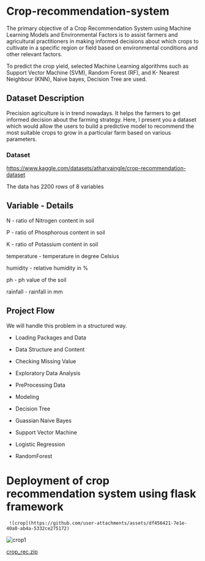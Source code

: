# Crop-recommendation-system
The primary objective of a Crop Recommendation System using Machine Learning Models and
Environmental Factors is to assist farmers and agricultural practitioners in making informed decisions
about which crops to cultivate in a specific region or field based on environmental conditions and
other relevant factors. 

To predict the crop yield, selected
Machine Learning algorithms such as Support Vector Machine (SVM), Random Forest (RF), and K-
Nearest Neighbour (KNN), Naive bayes, Decision Tree are used.

## Dataset Description
Precision agriculture is in trend nowadays. It helps the farmers to get informed decision about the farming strategy. Here, I present you a dataset which would allow the users to build a predictive model to recommend the most suitable crops to grow in a particular farm based on various parameters.

### Dataset 
https://www.kaggle.com/datasets/atharvaingle/crop-recommendation-dataset

The data has 2200 rows of 8 variables

## Variable - Details
N - ratio of Nitrogen content in soil

P - ratio of Phosphorous content in soil

K - ratio of Potassium content in soil

temperature - temperature in degree Celsius

humidity - relative humidity in %

ph - ph value of the soil

rainfall - rainfall in mm

## Project Flow
We will handle this problem in a structured way.

   * Loading Packages and Data

   * Data Structure and Content

   * Checking Missing Value 

   * Exploratory Data Analysis

   * PreProcessing Data

   * Modeling

   * Decision Tree

   * Guassian Naive Bayes

   * Support Vector Machine

   * Logistic Regression

   * RandomForest

# Deployment of crop recommendation system using flask framework

     ![crop](https://github.com/user-attachments/assets/df456421-7e1e-40a0-ab4a-5332ce275172)

     
![crop1](https://github.com/user-attachments/assets/e4ec01b3-d080-48ba-afc5-2df9a3aefe6d)




[crop_rec.zip](https://github.com/user-attachments/files/16571096/crop_rec.zip)





